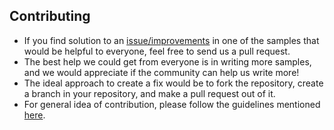 ## Contributing

* If you find solution to an [issue/improvements](https://github.com/paypal/ipn-code-samples/issues) in one of the samples that would be helpful to everyone, feel free to send us a pull request.
* The best help we could get from everyone is in writing more samples, and we would appreciate if the community can help us write more!
* The ideal approach to create a fix would be to fork the repository, create a branch in your repository, and make a pull request out of it.
* For general idea of contribution, please follow the guidelines mentioned [here](https://guides.github.com/activities/contributing-to-open-source/).
